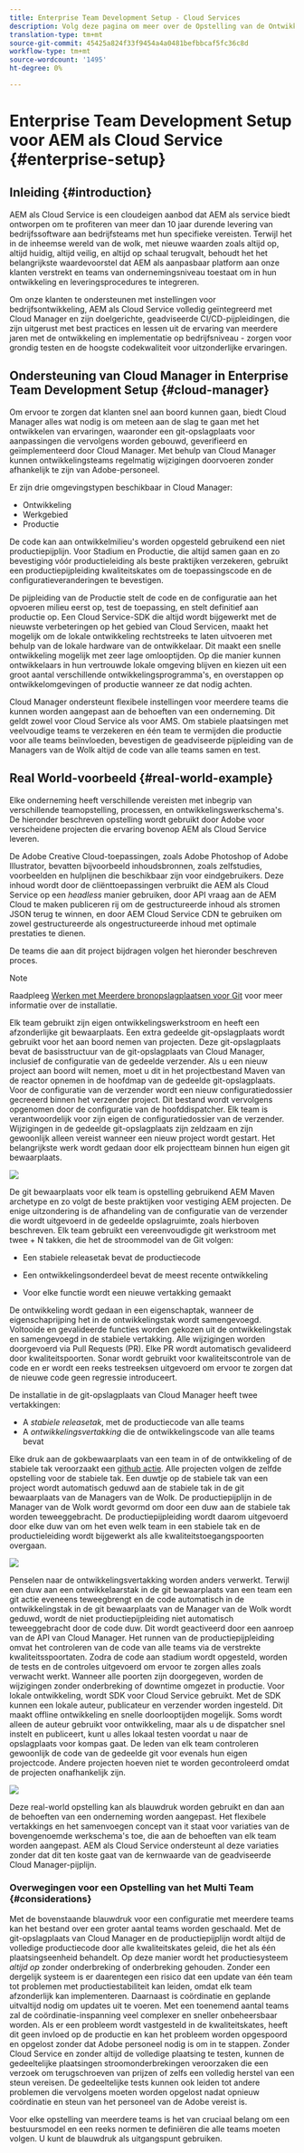 ```yaml
---
title: Enterprise Team Development Setup - Cloud Services
description: Volg deze pagina om meer over de Opstelling van de Ontwikkeling van het Team van de Onderneming te leren
translation-type: tm+mt
source-git-commit: 45425a824f33f9454a4a0481befbbcaf5fc36c8d
workflow-type: tm+mt
source-wordcount: '1495'
ht-degree: 0%

---
```


# Enterprise Team Development Setup voor AEM als Cloud Service {#enterprise-setup}

## Inleiding {#introduction}

AEM als Cloud Service is een cloudeigen aanbod dat AEM als service biedt ontworpen om te profiteren van meer dan 10 jaar durende levering van bedrijfssoftware aan bedrijfsteams met hun specifieke vereisten. Terwijl het in de inheemse wereld van de wolk, met nieuwe waarden zoals altijd op, altijd huidig, altijd veilig, en altijd op schaal terugvalt, behoudt het het belangrijkste waardevoorstel dat AEM als aanpasbaar platform aan onze klanten verstrekt en teams van ondernemingsniveau toestaat om in hun ontwikkeling en leveringsprocedures te integreren.

Om onze klanten te ondersteunen met instellingen voor bedrijfsontwikkeling, AEM als Cloud Service volledig geïntegreerd met Cloud Manager en zijn doelgerichte, geadviseerde CI/CD-pijpleidingen, die zijn uitgerust met best practices en lessen uit de ervaring van meerdere jaren met de ontwikkeling en implementatie op bedrijfsniveau - zorgen voor grondig testen en de hoogste codekwaliteit voor uitzonderlijke ervaringen.

## Ondersteuning van Cloud Manager in Enterprise Team Development Setup {#cloud-manager}

Om ervoor te zorgen dat klanten snel aan boord kunnen gaan, biedt Cloud Manager alles wat nodig is om meteen aan de slag te gaan met het ontwikkelen van ervaringen, waaronder een git-opslagplaats voor aanpassingen die vervolgens worden gebouwd, geverifieerd en geïmplementeerd door Cloud Manager.
Met behulp van Cloud Manager kunnen ontwikkelingsteams regelmatig wijzigingen doorvoeren zonder afhankelijk te zijn van Adobe-personeel.

Er zijn drie omgevingstypen beschikbaar in Cloud Manager:

* Ontwikkeling
* Werkgebied
* Productie

De code kan aan ontwikkelmilieu&#39;s worden opgesteld gebruikend een niet productiepijplijn. Voor Stadium en Productie, die altijd samen gaan en zo bevestiging vóór productieleiding als beste praktijken verzekeren, gebruikt een productiepijpleiding kwaliteitskates om de toepassingscode en de configuratieveranderingen te bevestigen.

De pijpleiding van de Productie stelt de code en de configuratie aan het opvoeren milieu eerst op, test de toepassing, en stelt definitief aan productie op.
Een Cloud Service-SDK die altijd wordt bijgewerkt met de nieuwste verbeteringen op het gebied van Cloud Servicen, maakt het mogelijk om de lokale ontwikkeling rechtstreeks te laten uitvoeren met behulp van de lokale hardware van de ontwikkelaar. Dit maakt een snelle ontwikkeling mogelijk met zeer lage omlooptijden. Op die manier kunnen ontwikkelaars in hun vertrouwde lokale omgeving blijven en kiezen uit een groot aantal verschillende ontwikkelingsprogramma&#39;s, en overstappen op ontwikkelomgevingen of productie wanneer ze dat nodig achten.

Cloud Manager ondersteunt flexibele instellingen voor meerdere teams die kunnen worden aangepast aan de behoeften van een onderneming. Dit geldt zowel voor Cloud Service als voor AMS. Om stabiele plaatsingen met veelvoudige teams te verzekeren en één team te vermijden die productie voor alle teams beïnvloeden, bevestigen de geadviseerde pijpleiding van de Managers van de Wolk altijd de code van alle teams samen en test.


## Real World-voorbeeld {#real-world-example}

Elke onderneming heeft verschillende vereisten met inbegrip van verschillende teamopstelling, processen, en ontwikkelingswerkschema&#39;s. De hieronder beschreven opstelling wordt gebruikt door Adobe voor verscheidene projecten die ervaring bovenop AEM als Cloud Service leveren.

De Adobe Creative Cloud-toepassingen, zoals Adobe Photoshop of Adobe Illustrator, bevatten bijvoorbeeld inhoudsbronnen, zoals zelfstudies, voorbeelden en hulplijnen die beschikbaar zijn voor eindgebruikers. Deze inhoud wordt door de cliënttoepassingen verbruikt die AEM als Cloud Service op een *headless* manier gebruiken, door API vraag aan de AEM Cloud te maken publiceren rij om de gestructureerde inhoud als stromen JSON terug te winnen, en door AEM Cloud Service CDN te gebruiken om zowel gestructureerde als ongestructureerde inhoud met optimale prestaties te dienen.

De teams die aan dit project bijdragen volgen het hieronder beschreven proces.

>[!NOTE]
>Raadpleeg [Werken met Meerdere bronopslagplaatsen voor Git](https://experienceleague.adobe.com/docs/experience-manager-cloud-manager/using/managing-code/working-with-multiple-source-git-repos.html#managing-code) voor meer informatie over de installatie.

Elk team gebruikt zijn eigen ontwikkelingswerkstroom en heeft een afzonderlijke git bewaarplaats. Een extra gedeelde git-opslagplaats wordt gebruikt voor het aan boord nemen van projecten. Deze git-opslagplaats bevat de basisstructuur van de git-opslagplaats van Cloud Manager, inclusief de configuratie van de gedeelde verzender. Als u een nieuw project aan boord wilt nemen, moet u dit in het projectbestand Maven van de reactor opnemen in de hoofdmap van de gedeelde git-opslagplaats. Voor de configuratie van de verzender wordt een nieuw configuratiedossier gecreeerd binnen het verzender project. Dit bestand wordt vervolgens opgenomen door de configuratie van de hoofddispatcher. Elk team is verantwoordelijk voor zijn eigen de configuratiedossier van de verzender. Wijzigingen in de gedeelde git-opslagplaats zijn zeldzaam en zijn gewoonlijk alleen vereist wanneer een nieuw project wordt gestart. Het belangrijkste werk wordt gedaan door elk projectteam binnen hun eigen git bewaarplaats.

![](assets/team-setup1.png)

De git bewaarplaats voor elk team is opstelling gebruikend AEM Maven archetype en zo volgt de beste praktijken voor vestiging AEM projecten. De enige uitzondering is de afhandeling van de configuratie van de verzender die wordt uitgevoerd in de gedeelde opslagruimte, zoals hierboven beschreven.
Elk team gebruikt een vereenvoudigde git werkstroom met twee + N takken, die het de stroommodel van de Git volgen:

* Een stabiele releasetak bevat de productiecode

* Een ontwikkelingsonderdeel bevat de meest recente ontwikkeling

* Voor elke functie wordt een nieuwe vertakking gemaakt


De ontwikkeling wordt gedaan in een eigenschaptak, wanneer de eigenschaprijping het in de ontwikkelingstak wordt samengevoegd. Voltooide en gevalideerde functies worden gekozen uit de ontwikkelingstak en samengevoegd in de stabiele vertakking. Alle wijzigingen worden doorgevoerd via Pull Requests (PR). Elke PR wordt automatisch gevalideerd door kwaliteitspoorten. Sonar wordt gebruikt voor kwaliteitscontrole van de code en er wordt een reeks testreeksen uitgevoerd om ervoor te zorgen dat de nieuwe code geen regressie introduceert.

De installatie in de git-opslagplaats van Cloud Manager heeft twee vertakkingen:

* A *stabiele releasetak*, met de productiecode van alle teams
* A *ontwikkelingsvertakking* die de ontwikkelingscode van alle teams bevat

Elke druk aan de gokbewaarplaats van een team in of de ontwikkeling of de stabiele tak veroorzaakt een [github actie](https://experienceleague.adobe.com/docs/experience-manager-cloud-manager/using/managing-code/working-with-multiple-source-git-repos.html?lang=en#managing-code). Alle projecten volgen de zelfde opstelling voor de stabiele tak. Een duwtje op de stabiele tak van een project wordt automatisch geduwd aan de stabiele tak in de git bewaarplaats van de Managers van de Wolk. De productiepijplijn in de Manager van de Wolk wordt gevormd om door een duw aan de stabiele tak worden teweeggebracht. De productiepijpleiding wordt daarom uitgevoerd door elke duw van om het even welk team in een stabiele tak en de productieleiding wordt bijgewerkt als alle kwaliteitstoegangspoorten overgaan.

![](assets/team-setup2.png)

Penselen naar de ontwikkelingsvertakking worden anders verwerkt. Terwijl een duw aan een ontwikkelaarstak in de git bewaarplaats van een team een git actie eveneens teweegbrengt en de code automatisch in de ontwikkelingstak in de git bewaarplaats van de Manager van de Wolk wordt geduwd, wordt de niet productiepijpleiding niet automatisch teweeggebracht door de code duw. Dit wordt geactiveerd door een aanroep van de API van Cloud Manager.
Het runnen van de productiepijpleiding omvat het controleren van de code van alle teams via de verstrekte kwaliteitsspoortaten. Zodra de code aan stadium wordt opgesteld, worden de tests en de controles uitgevoerd om ervoor te zorgen alles zoals verwacht werkt. Wanneer alle poorten zijn doorgegeven, worden de wijzigingen zonder onderbreking of downtime omgezet in productie.
Voor lokale ontwikkeling, wordt SDK voor Cloud Service gebruikt. Met de SDK kunnen een lokale auteur, publicateur en verzender worden ingesteld. Dit maakt offline ontwikkeling en snelle doorlooptijden mogelijk. Soms wordt alleen de auteur gebruikt voor ontwikkeling, maar als u de dispatcher snel instelt en publiceert, kunt u alles lokaal testen voordat u naar de opslagplaats voor kompas gaat. De leden van elk team controleren gewoonlijk de code van de gedeelde git voor evenals hun eigen projectcode. Andere projecten hoeven niet te worden gecontroleerd omdat de projecten onafhankelijk zijn.

![](assets/team-setup3.png)

Deze real-world opstelling kan als blauwdruk worden gebruikt en dan aan de behoeften van een onderneming worden aangepast. Het flexibele vertakkings en het samenvoegen concept van it staat voor variaties van de bovengenoemde werkschema&#39;s toe, die aan de behoeften van elk team worden aangepast. AEM als Cloud Service ondersteunt al deze variaties zonder dat dit ten koste gaat van de kernwaarde van de geadviseerde Cloud Manager-pijplijn.

### Overwegingen voor een Opstelling van het Multi Team {#considerations}

Met de bovenstaande blauwdruk voor een configuratie met meerdere teams kan het bestand over een groter aantal teams worden geschaald. Met de git-opslagplaats van Cloud Manager en de productiepijplijn wordt altijd de volledige productiecode door alle kwaliteitskates geleid, die het als één plaatsingseenheid behandelt. Op deze manier wordt het productiesysteem *altijd op* zonder onderbreking of onderbreking gehouden.
Zonder een dergelijk systeem is er daarentegen een risico dat een update van één team tot problemen met productiestabiliteit kan leiden, omdat elk team afzonderlijk kan implementeren. Daarnaast is coördinatie en geplande uitvaltijd nodig om updates uit te voeren. Met een toenemend aantal teams zal de coördinatie-inspanning veel complexer en sneller onbeheersbaar worden.
Als er een probleem wordt vastgesteld in de kwaliteitskates, heeft dit geen invloed op de productie en kan het probleem worden opgespoord en opgelost zonder dat Adobe personeel nodig is om in te stappen. Zonder Cloud Service en zonder altijd de volledige plaatsing te testen, kunnen de gedeeltelijke plaatsingen stroomonderbrekingen veroorzaken die een verzoek om terugschroeven van prijzen of zelfs een volledig herstel van een steun vereisen. De gedeeltelijke tests kunnen ook leiden tot andere problemen die vervolgens moeten worden opgelost nadat opnieuw coördinatie en steun van het personeel van de Adobe vereist is.

Voor elke opstelling van meerdere teams is het van cruciaal belang om een bestuursmodel en een reeks normen te definiëren die alle teams moeten volgen. U kunt de blauwdruk als uitgangspunt gebruiken.